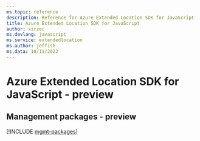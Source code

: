 ```yaml
---
ms.topic: reference
description: Reference for Azure Extended Location SDK for JavaScript
title: Azure Extended Location SDK for JavaScript
author: xirzec
ms.devlang: javascript
ms.service: extendedlocation
ms.author: jeffish
ms.data: 10/11/2022
---
```

# Azure Extended Location SDK for JavaScript - preview

## Management packages - preview
[!INCLUDE [mgmt-packages](extended-location-mgmt-index.md)]